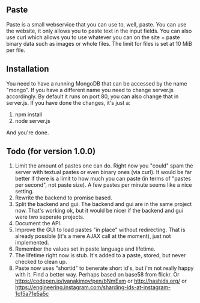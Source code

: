 ## Paste
Paste is a small webservice that you can use to, well, paste.
You can use the website, it only allows you to paste text in the input fields.
You can also use curl which allows you to use whatever you can on the site + paste binary data such as images or whole files.
The limit for files is set at 10 MiB per file.

## Installation
You need to have a running MongoDB that can be accessed by the name "mongo". If you have a different name you need to change server.js accordingly.
By default it runs on port 80, you can also change that in server.js.
If you have done the changes, it's just a:
1. npm install
2. node server.js

And you're done.

## Todo (for version 1.0.0)
1. Limit the amount of pastes one can do. Right now you "could" spam the server with textual pastes or even binary ones (via curl).
It would be far better if there is a limit to how much you can paste (in terms of "pastes per second", not paste size). A few pastes per
minute seems like a nice setting.
2. Rewrite the backend to promise based.
3. Split the backend and gui. The backend and gui are in the same project now. That's working ok, but it would be nicer if the backend and gui 
were two seperate projects.
4. Document the API.
5. Improve the GUI to load pastes "in place" without redirecting. That is already possible (it's a mere AJAX call at the moment), just not implemented.
6. Remember the values set in paste language and lifetime.
7. The lifetime right now is stub. It's added to a paste, stored, but never checked to clean up.
8. Paste now uses "shortid" to benerate short id's, but i'm not really happy with it. Find a better way. Perhaps based on base58 from flickr.
Or https://codepen.io/ivanakimov/pen/bNmExm or http://hashids.org/ or https://engineering.instagram.com/sharding-ids-at-instagram-1cf5a71e5a5c
